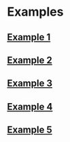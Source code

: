 # Examples

## [Example 1](example_1.m)

## [Example 2](example_2.m)

## [Example 3](example_3.m)

## [Example 4](example_4.m)

## [Example 5](example_5.m)
